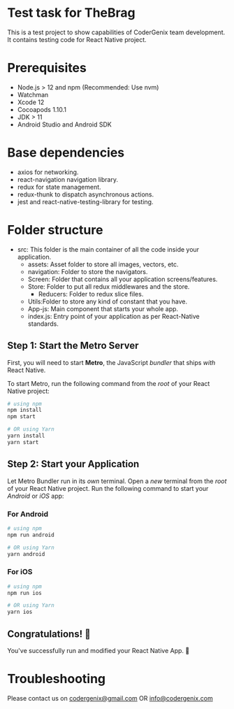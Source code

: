 
# Test task for TheBrag

This is a test project to show capabilities of CoderGenix team development. It contains testing code for React Native project.

# Prerequisites

- Node.js > 12 and npm (Recommended: Use nvm)
- Watchman
- Xcode 12
- Cocoapods 1.10.1
- JDK > 11
- Android Studio and Android SDK

# Base dependencies

- axios for networking.
- react-navigation navigation library.
- redux for state management.
- redux-thunk to dispatch asynchronous actions.
- jest and react-native-testing-library for testing.

# Folder structure

* src: This folder is the main container of all the code inside your application.
    * assets: Asset folder to store all images, vectors, etc.
    * navigation: Folder to store the navigators.
    * Screen: Folder that contains all your application screens/features.
    * Store: Folder to put all redux middlewares and the store.
        * Reducers: Folder to redux slice files.
    * Utils:Folder to store any kind of constant that you have.
    * App-js: Main component that starts your whole app.
    * index.js: Entry point of your application as per React-Native standards.

## Step 1: Start the Metro Server

First, you will need to start **Metro**, the JavaScript _bundler_ that ships _with_ React Native.

To start Metro, run the following command from the _root_ of your React Native project:

```bash
# using npm
npm install
npm start

# OR using Yarn
yarn install
yarn start
```

## Step 2: Start your Application

Let Metro Bundler run in its _own_ terminal. Open a _new_ terminal from the _root_ of your React Native project. Run the following command to start your _Android_ or _iOS_ app:

### For Android

```bash
# using npm
npm run android

# OR using Yarn
yarn android
```
### For iOS
```bash
# using npm
npm run ios

# OR using Yarn
yarn ios
```

## Congratulations! :tada:

You've successfully run and modified your React Native App. :partying_face:

# Troubleshooting

Please contact us on codergenix@gmail.com OR info@codergenix.com